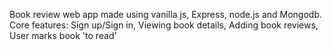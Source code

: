 Book review web app made using vanilla js, Express, node.js and Mongodb.
Core features: Sign up/Sign in, Viewing book details, Adding book reviews, User marks book 'to read' 
